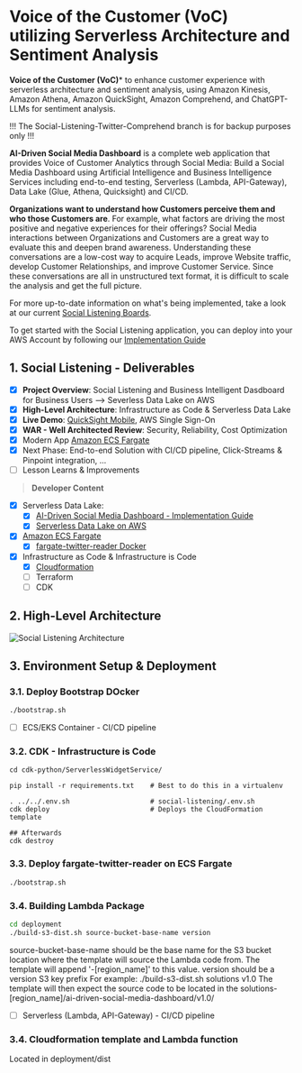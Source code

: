 # Voice of the Customer (VoC) utilizing Serverless Architecture and Sentiment Analysis

**Voice of the Customer (VoC)*** to enhance customer experience with serverless architecture and sentiment analysis, using Amazon Kinesis, Amazon Athena, Amazon QuickSight, Amazon Comprehend, and ChatGPT-LLMs for sentiment analysis.

!!! The Social-Listening-Twitter-Comprehend branch is for backup purposes only !!! 

**AI-Driven Social Media Dashboard** is a complete web application that provides Voice of Customer Analytics through Social Media: Build a Social Media Dashboard using Artificial Intelligence and Business Intelligence Services including end-to-end testing, Serverless (Lambda, API-Gateway), Data Lake (Glue, Athena, Quicksight) and CI/CD. 

**Organizations want to understand how Customers perceive them and who those Customers are**. For example, what factors are driving the most positive and negative experiences for their offerings? Social Media interactions between Organizations and Customers are a great way to evaluate this and deepen brand awareness. Understanding these conversations are a low-cost way to acquire Leads, improve Website traffic, develop Customer Relationships, and improve Customer Service. Since these conversations are all in unstructured text format, it is difficult to scale the analysis and get the full picture.

For more up-to-date information on what's being implemented, take a look at our current [Social Listening Boards](https://github.com/nnthanh101/social-listening/projects/1).

To get started with the Social Listening application, you can deploy into your AWS Account by following our [Implementation Guide](./AI-Driven.md)

## 1. Social Listening - Deliverables

* [x] **Project Overview**: Social Listening and Business Intelligent Dasdboard for Business Users --> Severless Data Lake on AWS
* [x] **High-Level Architecture**: Infrastructure as Code & Serverless Data Lake
* [x] **Live Demo**: [QuickSight Mobile](https://aws.amazon.com/blogs/big-data/announcing-the-new-mobile-app-for-amazon-quicksight/), AWS Single Sign-On
* [x] **WAR - Well Architected Review**: Security, Reliability, Cost Optimization
* [x] Modern App [Amazon ECS Fargate](https://ecs-fargate.aws.job4u.io/)
* [x] Next Phase: End-to-end Solution with CI/CD pipeline, Click-Streams & Pinpoint integration, ...
* [ ] Lesson Learns & Improvements

> **Developer Content**
- [x] Serverless Data Lake:
    - [x] [AI-Driven Social Media Dashboard - Implementation Guide](./AI-Driven.md)
    - [x] [Serverless Data Lake on AWS](https://datalake.aws.job4u.io/)
- [x] [Amazon ECS Fargate](https://ecs-fargate.aws.job4u.io/)
  - [x]  [fargate-twitter-reader Docker](https://hub.docker.com/repository/docker/nnthanh101/fargate-twitter-reader)
- [x] Infrastructure as Code & Infrastructure is Code
    - [x] [Cloudformation](https://github.com/nnthanh101/social-listening/tree/master/deployment)
    - [ ] Terraform
    - [ ] CDK

## 2. High-Level Architecture

![Social Listening Architecture](README/Architecture.png)

## 3. Environment Setup & Deployment

### 3.1. Deploy Bootstrap DOcker

```bash
./bootstrap.sh
```

* [ ] ECS/EKS Container - CI/CD pipeline

### 3.2. CDK - Infrastructure is Code

```
cd cdk-python/ServerlessWidgetService/

pip install -r requirements.txt    # Best to do this in a virtualenv

. ../../.env.sh                    # social-listening/.env.sh
cdk deploy                         # Deploys the CloudFormation template

## Afterwards
cdk destroy
```

### 3.3. Deploy fargate-twitter-reader on ECS Fargate

```bash
./bootstrap.sh
```

### 3.4. Building Lambda Package

```bash
cd deployment
./build-s3-dist.sh source-bucket-base-name version
```

source-bucket-base-name should be the base name for the S3 bucket location where the template will source the Lambda code from.
The template will append '-[region_name]' to this value.
version should be a version S3 key prefix
For example: ./build-s3-dist.sh solutions v1.0
The template will then expect the source code to be located in the solutions-[region_name]/ai-driven-social-media-dashboard/v1.0/

* [ ] Serverless (Lambda, API-Gateway) - CI/CD pipeline

### 3.4. Cloudformation template and Lambda function
Located in deployment/dist
